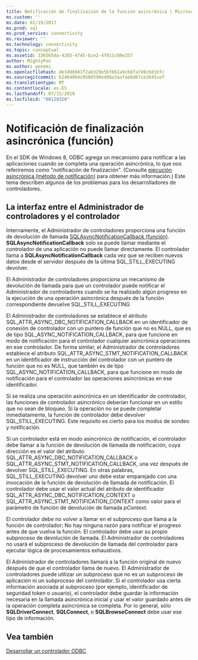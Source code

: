 ```yaml
---
title: Notificación de finalización de la función asincrónica | Microsoft Docs
ms.custom: ''
ms.date: 01/19/2017
ms.prod: sql
ms.prod_service: connectivity
ms.reviewer: ''
ms.technology: connectivity
ms.topic: conceptual
ms.assetid: 336565da-4203-4745-bce2-4f011c08e357
author: MightyPen
ms.author: genemi
ms.openlocfilehash: de3496661f2ab329e5bf662a9cb8fa749cb81bfc
ms.sourcegitcommit: b2464064c0566590e486a3aafae6d67ce2645cef
ms.translationtype: MT
ms.contentlocale: es-ES
ms.lasthandoff: 07/15/2019
ms.locfileid: "68129320"
---
```

# <a name="notification-of-asynchronous-function-completion"></a>Notificación de finalización asincrónica (función)
En el SDK de Windows 8, ODBC agrega un mecanismo para notificar a las aplicaciones cuando se completa una operación asincrónica, lo que nos referiremos como "notificación de finalización". (Consulte [ejecución asincrónica (método de notificación)](../../../odbc/reference/develop-app/asynchronous-execution-notification-method.md) para obtener más información.) Este tema describen algunos de los problemas para los desarrolladores de controladores.  
  
## <a name="the-interface-between-the-driver-manager-and-driver"></a>La interfaz entre el Administrador de controladores y el controlador  
 Internamente, el Administrador de controladores proporciona una función de devolución de llamada [SQLAsyncNotificationCallback (función)](../../../odbc/reference/develop-driver/sqlasyncnotificationcallback-function.md). **SQLAsyncNotificationCallback** solo se puede llamar mediante el controlador de una aplicación no puede llamar directamente. El controlador llama a **SQLAsyncNotificationCallback** cada vez que se reciben nuevos datos desde el servidor después de la última SQL_STILL_EXECUTING devolver.  
  
 El Administrador de controladores proporciona un mecanismo de devolución de llamada para que un controlador puede notificar el Administrador de controladores cuando se ha realizado algún progreso en la ejecución de una operación asincrónica después de la función correspondiente devuelve SQL_STILL_EXECUTING  
  
 El Administrador de controladores se establece el atributo SQL_ATTR_ASYNC_DBC_NOTIFICATION_CALLBACK en un identificador de conexión de controlador con un puntero de función que no es NULL, que es de tipo SQL_ASYNC_NOTIFICATION_CALLBACK, para que funcione en modo de notificación para el controlador cualquier asincrónica operaciones en ese controlador. De forma similar, el Administrador de controladores establece el atributo SQL_ATTR_ASYNC_STMT_NOTIFICATION_CALLBACK en un identificador de instrucción del controlador con un puntero de función que no es NULL, que también es de tipo SQL_ASYNC_NOTIFICATION_CALLBACK, para que funcione en modo de notificación para el controlador las operaciones asincrónicas en ese identificador.  
  
 Si se realiza una operación asincrónica en un identificador de controlador, las funciones de controlador asincrónico deberían funcionar en un estilo que no sean de bloqueo. Si la operación no se puede completar inmediatamente, la función de controlador debe devolver SQL_STILL_EXECUTING. Este requisito es cierto para los modos de sondeo y notificación.  
  
 Si un controlador está en modo asincrónico de notificación, el controlador debe llamar a la función de devolución de llamada de notificación, cuya dirección es el valor del atributo SQL_ATTR_ASYNC_DBC_NOTIFICATION_CALLBACK o SQL_ATTR_ASYNC_STMT_NOTIFICATION_CALLBACK, una vez después de devolver SQL_STILL_EXECUTING. En otras palabras, SQL_STILL_EXECUTING devolver uno debe estar emparejado con una invocación de la función de devolución de llamada de notificación. El controlador debe usar el valor actual del atributo de identificador SQL_ATTR_ASYNC_DBC_NOTIFICATION_CONTEXT o SQL_ATTR_ASYNC_STMT_NOTIFICATION_CONTEXT como valor para el parámetro de función de devolución de llamada *pContext*.  
  
 El controlador debe no volver a llamar en el subproceso que llama a la función de controlador; No hay ninguna razón para notificar el progreso antes de que vuelva la función. El controlador debe usar su propio subproceso de devolución de llamada. El Administrador de controladores no usará el subproceso de devolución de llamada del controlador para ejecutar lógica de procesamientos exhaustivos.  
  
 El Administrador de controladores llamará a la función original de nuevo después de que el controlador llama de nuevo. El Administrador de controladores puede utilizar un subproceso que no es un subproceso de aplicación ni un subproceso del controlador. Si el controlador usa cierta información asociada al subproceso (por ejemplo, identificador de seguridad token o usuario), el controlador debe guardar la información necesaria en la llamada asincrónica inicial y usar el valor guardado antes de la operación completa asincrónica se completa. Por lo general, sólo **SQLDriverConnect**, **SQLConnect**, o **SQLBrowseConnect** debe usar ese tipo de información.  
  
## <a name="see-also"></a>Vea también  
 [Desarrollar un controlador ODBC](../../../odbc/reference/develop-driver/developing-an-odbc-driver.md)
